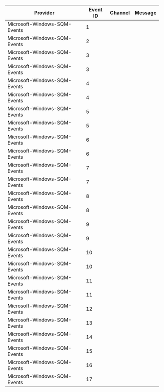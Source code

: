 Provider                      |  Event ID  |  Channel  |  Message
------------------------------|------------|-----------|---------
Microsoft-Windows-SQM-Events  |  1         |           |
Microsoft-Windows-SQM-Events  |  2         |           |
Microsoft-Windows-SQM-Events  |  3         |           |
Microsoft-Windows-SQM-Events  |  3         |           |
Microsoft-Windows-SQM-Events  |  4         |           |
Microsoft-Windows-SQM-Events  |  4         |           |
Microsoft-Windows-SQM-Events  |  5         |           |
Microsoft-Windows-SQM-Events  |  5         |           |
Microsoft-Windows-SQM-Events  |  6         |           |
Microsoft-Windows-SQM-Events  |  6         |           |
Microsoft-Windows-SQM-Events  |  7         |           |
Microsoft-Windows-SQM-Events  |  7         |           |
Microsoft-Windows-SQM-Events  |  8         |           |
Microsoft-Windows-SQM-Events  |  8         |           |
Microsoft-Windows-SQM-Events  |  9         |           |
Microsoft-Windows-SQM-Events  |  9         |           |
Microsoft-Windows-SQM-Events  |  10        |           |
Microsoft-Windows-SQM-Events  |  10        |           |
Microsoft-Windows-SQM-Events  |  11        |           |
Microsoft-Windows-SQM-Events  |  11        |           |
Microsoft-Windows-SQM-Events  |  12        |           |
Microsoft-Windows-SQM-Events  |  13        |           |
Microsoft-Windows-SQM-Events  |  14        |           |
Microsoft-Windows-SQM-Events  |  15        |           |
Microsoft-Windows-SQM-Events  |  16        |           |
Microsoft-Windows-SQM-Events  |  17        |           |